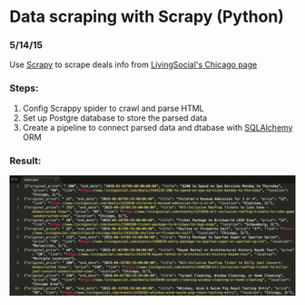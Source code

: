 # Data scraping with Scrapy (Python)
### 5/14/15 

Use [Scrapy](http://scrapy.org/) to scrape deals info from [LivingSocial's Chicago page](https://www.livingsocial.com/cities/6-chicago) 

### Steps:

1. Config Scrappy spider to crawl and parse HTML
2. Set up Postgre database to store the parsed data
3. Create a pipeline to connect parsed data and dtabase with [SQLAlchemy](http://www.sqlalchemy.org/) ORM


### Result:
![Json output](https://github.com/yanniey/Scrapy_livingsocial_chicago/blob/master/output.png?raw=true)
